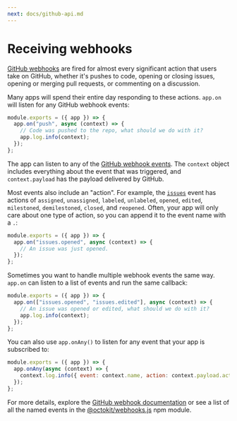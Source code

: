 ```yaml
---
next: docs/github-api.md
---
```


# Receiving webhooks

[GitHub webhooks](https://docs.github.com/en/free-pro-team@latest/developers/webhooks-and-events/about-webhooks) are fired for almost every significant action that users take on GitHub, whether it's pushes to code, opening or closing issues, opening or merging pull requests, or commenting on a discussion.

Many apps will spend their entire day responding to these actions. `app.on` will listen for any GitHub webhook events:

```js
module.exports = ({ app }) => {
  app.on("push", async (context) => {
    // Code was pushed to the repo, what should we do with it?
    app.log.info(context);
  });
};
```

The app can listen to any of the [GitHub webhook events](https://developer.github.com/webhooks/#events). The `context` object includes everything about the event that was triggered, and `context.payload` has the payload delivered by GitHub.

Most events also include an "action". For example, the [`issues`](https://developer.github.com/v3/activity/events/types/#issuesevent) event has actions of `assigned`, `unassigned`, `labeled`, `unlabeled`, `opened`, `edited`, `milestoned`, `demilestoned`, `closed`, and `reopened`. Often, your app will only care about one type of action, so you can append it to the event name with a `.`:

```js
module.exports = ({ app }) => {
  app.on("issues.opened", async (context) => {
    // An issue was just opened.
  });
};
```

Sometimes you want to handle multiple webhook events the same way. `app.on` can listen to a list of events and run the same callback:

```js
module.exports = ({ app }) => {
  app.on(["issues.opened", "issues.edited"], async (context) => {
    // An issue was opened or edited, what should we do with it?
    app.log.info(context);
  });
};
```

You can also use `app.onAny()` to listen for any event that your app is subscribed to:

```js
module.exports = ({ app }) => {
  app.onAny(async (context) => {
    context.log.info({ event: context.name, action: context.payload.action });
  });
};
```

For more details, explore the [GitHub webhook documentation](https://docs.github.com/en/free-pro-team@latest/developers/webhooks-and-events/about-webhooks#events) or see a list of all the named events in the [@octokit/webhooks.js](https://github.com/octokit/webhooks.js/) npm module.
